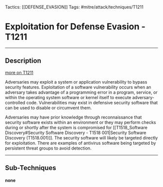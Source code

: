 Tactics: [[DEFENSE_EVASION]]
Tags: #mitre/attack/techniques/T1211  

# Exploitation for Defense Evasion - T1211
---
## Description
[more on T1211](https://attack.mitre.org/techniques/T1211)

Adversaries may exploit a system or application vulnerability to bypass security features. Exploitation of a software vulnerability occurs when an adversary takes advantage of a programming error in a program, service, or within the operating system software or kernel itself to execute adversary-controlled code. Vulnerabilities may exist in defensive security software that can be used to disable or circumvent them.

Adversaries may have prior knowledge through reconnaissance that security software exists within an environment or they may perform checks during or shortly after the system is compromised for [[T1518_Software Discovery#Security Software Discovery - T1518 001|Security Software Discovery (T1518.001)]]. The security software will likely be targeted directly for exploitation. There are examples of antivirus software being targeted by persistent threat groups to avoid detection.

---
## Sub-Techniques

#### none
